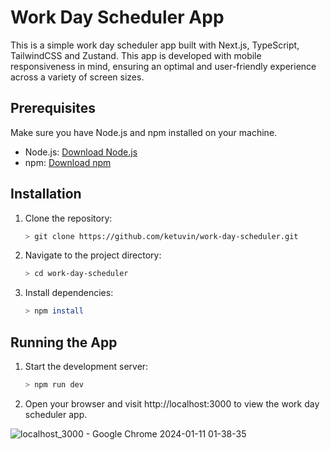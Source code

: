 # Work Day Scheduler App

This is a simple work day scheduler app built with Next.js, TypeScript, TailwindCSS and Zustand. This app is developed with mobile responsiveness in mind, ensuring an optimal and user-friendly experience across a variety of screen sizes.

## Prerequisites

Make sure you have Node.js and npm installed on your machine.

- Node.js: [Download Node.js](https://nodejs.org/)
- npm: [Download npm](https://www.npmjs.com/get-npm)

## Installation

1. Clone the repository:
   ```bash
   > git clone https://github.com/ketuvin/work-day-scheduler.git
2. Navigate to the project directory:
   ```bash
   > cd work-day-scheduler
3. Install dependencies:
   ```bash
   > npm install
## Running the App

1. Start the development server:
   ```bash
   > npm run dev
2. Open your browser and visit http://localhost:3000 to view the work day scheduler app.

![localhost_3000 - Google Chrome 2024-01-11 01-38-35](https://github.com/ketuvin/work-day-scheduler/assets/33052653/c5ae066d-dd34-4c74-9740-a4293772fccc)

